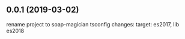 ## 0.0.1 (2019-03-02)
rename project to soap-magician
tsconfig changes: target: es2017, lib es2018



